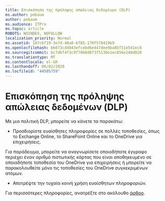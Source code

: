```yaml
---
title: Επισκόπηση της πρόληψης απώλειας δεδομένων (DLP)
ms.author: pebaum
author: pebaum
ms.audience: ITPro
ms.topic: article
ROBOTS: NOINDEX, NOFOLLOW
localization_priority: Normal
ms.assetid: 187c6f19-3e7d-48a0-b785-170f578419b9
ms.openlocfilehash: b6073cd4043efcebd6e447dee9ba85f31e541ec8
ms.sourcegitcommit: bc7d6f4f3c9f7060d073f5130e1ec856e248d020
ms.translationtype: MT
ms.contentlocale: el-GR
ms.lasthandoff: 06/02/2020
ms.locfileid: "44505759"
---
```

# <a name="data-loss-prevention-dlp-overview"></a>Επισκόπηση της πρόληψης απώλειας δεδομένων (DLP)

Με μια πολιτική DLP, μπορείτε να κάνετε τα παρακάτω:

- Προσδιορίστε ευαίσθητες πληροφορίες σε πολλές τοποθεσίες, όπως το Exchange Online, το SharePoint Online και το OneDrive για επιχειρήσεις.


Για παράδειγμα, μπορείτε να αναγνωρίσετε οποιοδήποτε έγγραφο περιέχει έναν αριθμό πιστωτικής κάρτας που είναι αποθηκευμένο σε οποιαδήποτε τοποθεσία του OneDrive για επιχειρήσεις ή μπορείτε να παρακολουθείτε μόνο τις τοποθεσίες του OneDrive συγκεκριμένων ατόμων.

- Αποτρέψτε την τυχαία κοινή χρήση ευαίσθητων πληροφοριών.


Για περισσότερες πληροφορίες, ανατρέξτε στο ακόλουθο [άρθρο](https://docs.microsoft.com/microsoft-365/compliance/data-loss-prevention-policies).


